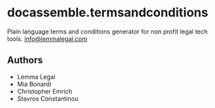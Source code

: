 # docassemble.termsandconditions

Plain language terms and conditions generator for non profit legal tech tools. 
info@lemmalegal.com

## Authors

- Lemma Legal
- Mia Bonardi
- Christopher Emrich
- Stavros Constantinou
